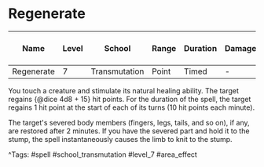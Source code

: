 # Regenerate

| Name | Level | School | Range | Duration | Damage | Save DC & Type |
|------|-------|--------|-------|----------|--------|----------------|
| Regenerate | 7 | Transmutation | Point | Timed | - | - |

You touch a creature and stimulate its natural healing ability. The target regains {@dice 4d8 + 15} hit points. For the duration of the spell, the target regains 1 hit point at the start of each of its turns (10 hit points each minute).

The target's severed body members (fingers, legs, tails, and so on), if any, are restored after 2 minutes. If you have the severed part and hold it to the stump, the spell instantaneously causes the limb to knit to the stump.

^Tags: #spell #school_transmutation #level_7 #area_effect